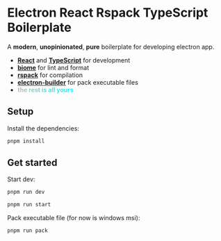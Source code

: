 # Electron React Rspack TypeScript Boilerplate

A **modern**, **unopinionated**, **pure** boilerplate for developing electron app.

 - **[React](https://react.dev/)** and **[TypeScript](https://www.typescriptlang.org/)** for development
 - **[biome](https://biomejs.dev/)** for lint and format
 - **[rspack](https://rspack.rs/)** for compilation
 - **[electron-builder](https://www.electron.build)** for pack executable files
 - **<span style="background-image: linear-gradient(to right, rgb(192, 192, 170), rgb(28, 239, 255)); -webkit-background-clip: text; -webkit-text-fill-color: transparent;">the rest is all yours</span>**

## Setup

Install the dependencies:

```bash
pnpm install
```

## Get started

Start dev:

```bash
pnpm run dev

pnpm run start
```

Pack executable file (for now is windows msi):

```bash
pnpm run pack
```
